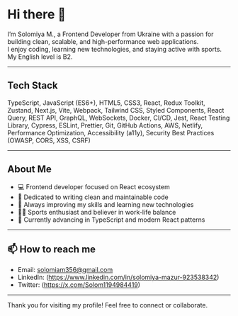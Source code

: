 # Hi there 👋

I’m Solomiya M., a Frontend Developer from Ukraine with a passion for building clean, scalable, and high-performance web applications.  
I enjoy coding, learning new technologies, and staying active with sports. My English level is B2.

---

## Tech Stack

TypeScript, JavaScript (ES6+), HTML5, CSS3, React, Redux Toolkit, Zustand, Next.js, Vite, Webpack, Tailwind CSS, Styled Components, React Query, REST API, GraphQL, WebSockets, Docker, CI/CD, Jest, React Testing Library, Cypress, ESLint, Prettier, Git, GitHub Actions, AWS, Netlify, Performance Optimization, Accessibility (a11y), Security Best Practices (OWASP, CORS, XSS, CSRF)

---

## About Me

- 💻 Frontend developer focused on React ecosystem  
- 🎯 Dedicated to writing clean and maintainable code  
- 🚀 Always improving my skills and learning new technologies  
- 🏃‍♀️ Sports enthusiast and believer in work-life balance  
- 🌱 Currently advancing in TypeScript and modern React patterns  

---

## 📫 How to reach me

- Email: solomiam356@gmail.com 
- LinkedIn:  (https://www.linkedin.com/in/solomiya-mazur-923538342)
- Twitter: (https://x.com/Solom1194984419)

---

Thank you for visiting my profile! Feel free to connect or collaborate.




